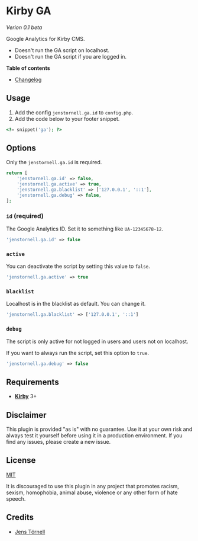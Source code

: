 # Kirby GA

*Verion 0.1 beta*

Google Analytics for Kirby CMS.

- Doesn't run the GA script on localhost.
- Doesn't run the GA script if you are logged in.

**Table of contents**

- [Changelog](docs/changelog.md)

## Usage

1. Add the config `jenstornell.ga.id` to `config.php`.
1. Add the code below to your footer snippet.

```php
<?= snippet('ga'); ?>
```

## Options

Only the `jenstornell.ga.id` is required.

```php
return [
    'jenstornell.ga.id' => false,
    'jenstornell.ga.active' => true,
    'jenstornell.ga.blacklist' => ['127.0.0.1', '::1'],
    'jenstornell.ga.debug' => false,
];
```

### `id` (required)

The Google Analytics ID. Set it to something like `UA-12345678-12`.

```php
'jenstornell.ga.id' => false
```

### `active`

You can deactivate the script by setting this value to `false`.

```php
'jenstornell.ga.active' => true
```

### `blacklist`

Localhost is in the blacklist as default. You can change it.

```php
'jenstornell.ga.blacklist' => ['127.0.0.1', '::1']
```

### `debug`

The script is only active for not logged in users and users not on localhost.

If you want to always run the script, set this option to `true`.

```php
'jenstornell.ga.debug' => false
```

<!--
### `plugin.ga.snippet`

Change the snippet name with this option. You can override the snippet as well.

```php
c::set('plugin.ga.snippet', 'ga');


```
-->

## Requirements

- [**Kirby**](https://getkirby.com/) 3+

## Disclaimer

This plugin is provided "as is" with no guarantee. Use it at your own risk and always test it yourself before using it in a production environment. If you find any issues, please create a new issue.

## License

[MIT](https://opensource.org/licenses/MIT)

It is discouraged to use this plugin in any project that promotes racism, sexism, homophobia, animal abuse, violence or any other form of hate speech.

## Credits

- [Jens Törnell](https://github.com/jenstornell)